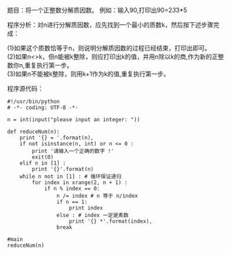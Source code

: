 题目：将一个正整数分解质因数。
例如：输入90,打印出90=2*3*3*5

程序分析：对n进行分解质因数，应先找到一个最小的质数k，然后按下述步骤完成：  

(1)如果这个质数恰等于n，则说明分解质因数的过程已经结束，打印出即可。  
(2)如果n<>k，但n能被k整除，则应打印出k的值，并用n除以k的商,作为新的正整数你n,重复执行第一步。  
(3)如果n不能被k整除，则用k+1作为k的值,重复执行第一步。  

程序源代码：  
```
#!/usr/bin/python
# -*- coding: UTF-8 -*-

n = int(input("please input an integer: "))

def reduceNum(n):
    print '{} = '.format(n),
    if not isinstance(n, int) or n <= 0 :
        print '请输入一个正确的数字 !'
        exit(0)
    elif n in [1] :
        print '{}'.format(n)
    while n not in [1] : # 循环保证递归
        for index in xrange(2, n + 1) :
            if n % index == 0:
                n /= index # n 等于 n/index
                if n == 1: 
                    print index 
                else : # index 一定是素数
                    print '{} *'.format(index),
                break

#main
reduceNum(n)
```
